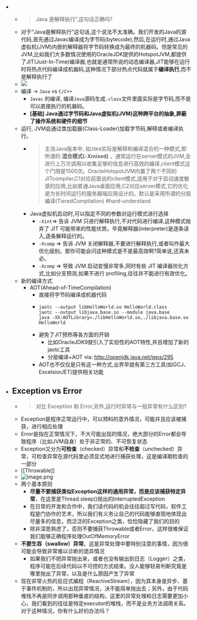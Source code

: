-
  - > Java 是解释执行”,这句话正确吗?
  - 对于“Java是解释执行”这句话,这个说法不太准确。我们开发的Java的源代码,首先通过Javac编译成为字节码(bytecode),然后,在运行时,通过Java虚拟机(JVM)内嵌的解释器将字节码转换成为最终的机器码。但是常见的JVM,比如我们大多数情况使用的OracleJDK提供的HotspotJVM,都提供了JIT(Just-In-Time)编译器,也就是通常所说的动态编译器,JIT能够在运行时将热点代码编译成机器码,这种情况下部分热点代码就属于**编译执行**,而不是解释执行了
  - ![](https://raw.githack.com/bGZo/assets/dev/2024/image_1645981467170_0.png)
  - 编译 -> `Java` vs `C/C++`
    - `Javac` 的编译, 编译`Java`源码生成`.class`文件里面实际是字节码,而不是可以直接执行的机器码。
    - __[基础] Java通过字节码和Java虚拟机(JVM)这种跨平台的抽象,屏蔽了操作系统和硬件的细节__
  - 运行, JVM会通过类加载器(Class-Loader)加载字节码,解释或者编译执行。
    - > 主流Java版本中, 如`JDK8`实际是解释和编译混合的一种模式,即所谓的 __混合模式(-Xmixed)__ 。通常运行在server模式的JVM,会进行上万次调用以收集足够的信息进行高效的编译,client模式这个门限是1500次。OracleHotspotJVM内置了两个不同的JITcompiler,C1对应前面说的client模式,适用于对于启动速度敏感的应用,比如普通Java桌面应用;C2对应server模式,它的优化是为长时间运行的服务器端应用设计的。默认是采用所谓的分层编译(TieredCompilation) #hard-understand
    - Java虚拟机启动时,可以指定不同的参数对运行模式进行选择
      - `-Xint`=> 告诉 JVM 只进行解释执行,不对代码进行编译,这种模式抛弃了 JIT 可能带来的性能优势。毕竟解释器(interpreter)是逐条读入,逐条解释运行的。
      - `-Xcomp` => 告诉 JVM 关闭解释器,不要进行解释执行,或者叫作最大优化级别。那你可能会问这种模式是不是最高效啊?简单说,还真未必。
      - `-Xcomp` => 导致 JVM 启动变慢非常多,同时有些 JIT 编译器优化方式,比如分支预测,如果不进行 profiling,往往并不能进行有效优化。
  - 新的编译方式
    - AOT(Ahead-of-TimeCompilation)
      - 直接将字节码编译成机器代码
      - ```shell
        jaotc --output libHelloWorld.so HelloWorld.class
        jaotc --output libjava.base.so --module java.base
        java -XX:AOTLibrary=./libHelloWorld.so,./libjava.base.so HelloWorld
        ```
      - 避免了JIT预热等各方面的开销
        - 比如OracleJDK9就引入了实验性的AOT特性,并且增加了新的jaotc工具
        - 分层编译+AOT via: http://openjdk.java.net/jeps/295
      - AOT也不仅仅是只有这一种方式,业界早就有第三方工具(如GCJ、ExcelsiorJET)提供相关功能
- ## Exception vs Error
  - > 对比 Exception 和 Error,另外,运行时异常与一般异常有什么区别?
  - Exception是程序正常运行中，可以预料的意外情况，可能并且应该被捕获，进行相应处理
  - Error是指在正常情况下，不大可能出现的情况，绝大部分的Error都会导致程序（比如JVM自身）处于非正常的、不可恢复状态
  - Exception又分为**可检查**（checked）异常和**不检查**（unchecked）异常，可检查异常在源代码里必须显式地进行捕获处理，这是编译期检查的一部分
  - \[[Throwable]]
  - ![image.png](../../soul/assets/image_1646036640769_0.png)
  - 两个基本原则
    - **尽量不要捕获类似Exception这样的通用异常，而是应该捕获特定异常**，在这里是Thread.sleep()抛出的InterruptedException
    - 在日常的开发和合作中，我们读代码的机会往往超过写代码，软件工程是门协作的艺术，所以我们有义务让自己的代码能够直观地体现出尽量多的信息，而泛泛的Exception之类，恰恰隐藏了我们的目的
    - 除非深思熟虑了，否则不要捕获Throwable或者Error，这样很难保证我们能够正确程序处理OutOfMemoryError
  - **不要生吞（swallow）异常**。这是异常处理中要特别注意的事情，因为很可能会导致非常难以诊断的诡异情况
    - 如果我们不把异常抛出来，或者也没有输出到日志（Logger）之类，程序可能在后续代码以不可控的方式结束。没人能够轻易判断究竟是哪里抛出了异常，以及是什么原因产生了异常
  - 现在非常火热的反应式编程（ReactiveStream），因为其本身是异步、基于事件机制的，所以出现异常情况，决不能简单抛出去；另外，由于代码堆栈不再是同步调用那种垂直的结构，这里的异常处理和日志需要更加小心，我们看到的往往是特定executor的堆栈，而不是业务方法调用关系。对于这种情况，你有什么好的办法吗？